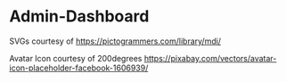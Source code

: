 # Admin-Dashboard

SVGs courtesy of https://pictogrammers.com/library/mdi/

Avatar Icon courtesy of 200degrees https://pixabay.com/vectors/avatar-icon-placeholder-facebook-1606939/